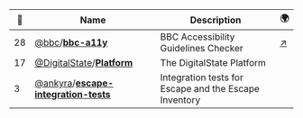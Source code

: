 |:star2: | Name | Description | 🌍|
|---|---|---|---|
|28|[@bbc](https://github.com/bbc)/[**bbc-a11y**](https://github.com/bbc/bbc-a11y)|BBC Accessibility Guidelines Checker|[:arrow_upper_right:](http://www.bbc.co.uk/guidelines/futuremedia/accessibility/mobile)|
|17|[@DigitalState](https://github.com/DigitalState)/[**Platform**](https://github.com/DigitalState/Platform)|The DigitalState Platform||
|3|[@ankyra](https://github.com/ankyra)/[**escape-integration-tests**](https://github.com/ankyra/escape-integration-tests)|Integration tests for Escape and the Escape Inventory||

